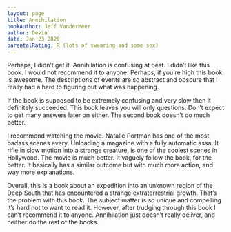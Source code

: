 ```yaml
---
layout: page
title: Annihilation
bookAuthor: Jeff VanderMeer
author: Devin
date: Jan 23 2020
parentalRating: R (lots of swearing and some sex)
---
```

Perhaps, I didn’t get it. Annihilation is confusing at best. I didn’t like this book. I would not recommend it to anyone. Perhaps, if you’re high this book is awesome. The descriptions of events are so abstract and obscure that I really had a hard to figuring out what was happening.

If the book is supposed to be extremely confusing and very slow then it definitely succeeded. This book leaves you will only questions. Don’t expect to get many answers later on either. The second book doesn’t do much better.

I recommend watching the movie. Natalie Portman has one of the most badass scenes every. Unloading a magazine with a fully automatic assault rifle in slow motion into a strange creature, is one of the coolest scenes in Hollywood. The movie is much better. It vaguely follow the book, for the better. It basically has a similar outcome but with much more action, and way more explanations.

Overall, this is a book about an expedition into an unknown region of the Deep South that has encountered a strange extraterrestrial growth. That’s the problem with this book. The subject matter is so unique and compelling it’s hard not to want to read it. However, after trudging through this book I can’t recommend it to anyone. Annihilation just doesn’t really deliver, and neither do the rest of the books.
